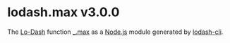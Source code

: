 # lodash.max v3.0.0

The [Lo-Dash](https://lodash.com/) function [_.max](http://lodash.com/docs#max) as a [Node.js](http://nodejs.org/) module generated by [lodash-cli](https://www.npmjs.com/package/lodash-cli).
